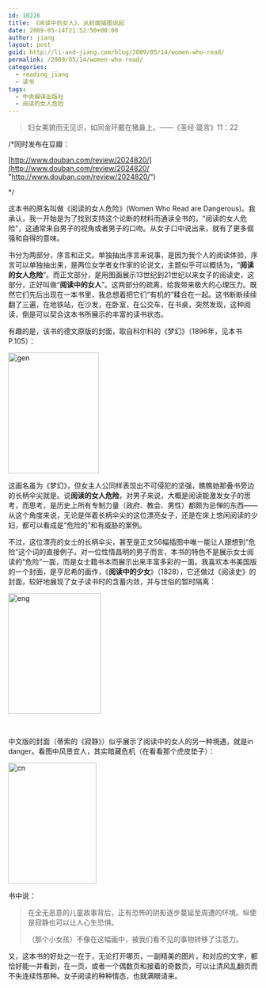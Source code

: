 ```yaml
---
id: 10226
title: 《阅读中的女人》，从封面插图说起
date: 2009-05-14T21:52:50+00:00
author: jiang
layout: post
guid: http://li-and-jiang.com/blog/2009/05/14/women-who-read/
permalink: /2009/05/14/women-who-read/
categories:
  - reading_jiang
  - 读书
tags:
  - 中央编译出版社
  - 阅读的女人危险
---
```

> 妇女美貌而无见识，如同金环戴在猪鼻上。——《圣经·箴言》11：22

/*同时发布在豆瓣：

[http://www.douban.com/review/2024820/](http://www.douban.com/review/2024820/ "http://www.douban.com/review/2024820/")

*/

这本书的原名叫做《阅读的女人危险》(Women Who Read are Dangerous)。我承认，我一开始是为了找到支持这个论断的材料而通读全书的。“阅读的女人危险”，这通常来自男子的视角或者男子的口吻。从女子口中说出来，就有了更多倔强和自得的意味。

书分为两部分，序言和正文。单独抽出序言来说事，是因为我个人的阅读体验，序言可以单独抽出来，是两位女学者女作家的论说文，主题似乎可以概括为，“**阅读的女人危险**”。而正文部分，是用图画展示13世纪到21世纪以来女子的阅读史，这部分，正好叫做“**阅读中的女人**”。这两部分的疏离，给我带来极大的心理压力。既然它们先后出现在一本书里，我总想着把它们“有机的”糅合在一起。这书断断续续翻了三遍，在地铁站，在沙发，在卧室，在公交车，在书桌，突然发现，这种阅读，倒是可以契合这本书所展示的丰富的读书状态。

有趣的是，该书的德文原版的封面，取自科尔科的《梦幻》（1896年，见本书P.105）：

[<img title="gen" style="border-top-width: 0px; display: inline; border-left-width: 0px; border-bottom-width: 0px; border-right-width: 0px" height="244" alt="gen" src="http://jiangtanghu.com/cn/wp-content/uploads/2009/05/gen-thumb.jpg" width="183" border="0" />](http://jiangtanghu.com/cn/wp-content/uploads/2009/05/gen.jpg) 

这画名虽为《梦幻》，但女主人公同样表现出不可侵犯的坚强，瞧瞧她那叠书旁边的长柄伞尖就是。说**阅读的女人危险**，对男子来说，大概是阅读能激发女子的思考，而思考，是历史上所有专制力量（政府、教会、男性）都颇为忌惮的东西——从这个角度来说，无论是伴着长柄伞尖的这位漂亮女子，还是在床上悠闲阅读的少妇，都可以看成是“危险的”和有威胁的案例。

不过，这位漂亮的女士的长柄伞尖，甚至是正文56幅插图中唯一能让人跟想到“危险”这个词的直接例子。对一位性情昌明的男子而言，本书的特色不是展示女士阅读的“危险”一面，而是女士籍书本而展示出来丰富多彩的一面。我喜欢本书美国版的一个封面，是亨尼希的画作，《**阅读中的少女**》（1828），它还做过《阅读史》的封面，较好地展现了女子读书时的含蓄内敛，并与世俗的暂时隔离：

[<img title="eng" style="border-top-width: 0px; display: inline; border-left-width: 0px; border-bottom-width: 0px; border-right-width: 0px" height="244" alt="eng" src="http://jiangtanghu.com/cn/wp-content/uploads/2009/05/eng-thumb.jpg" width="187" border="0" />](http://jiangtanghu.com/cn/wp-content/uploads/2009/05/eng.jpg)

&#160;

中文版的封面（蒂索的《寂静》）似乎展示了阅读中的女人的另一种境遇，就是in danger。看图中风景宜人，其实暗藏危机（在看看那个虎皮垫子）：

[<img title="cn" style="border-top-width: 0px; display: inline; border-left-width: 0px; border-bottom-width: 0px; border-right-width: 0px" height="244" alt="cn" src="http://jiangtanghu.com/cn/wp-content/uploads/2009/05/cn-thumb.jpg" width="178" border="0" />](http://jiangtanghu.com/cn/wp-content/uploads/2009/05/cn.jpg)

书中说：

> 在全无恶意的儿童故事背后，正有恐怖的阴影逐步蔓延至周遭的环境。纵使是寂静也可以让人心生恐惧。
> 
> （那个小女孩）不像在这幅画中，被我们看不见的事物转移了注意力。

又，这本书的好处之一在于，无论打开哪页，一副精美的图片，和对应的文字，都恰好能一并看到，在一页，或者一个偶数页和接着的奇数页，可以让清风乱翻页而不失连续性那种。女子阅读的种种情态，也就满眼请来。